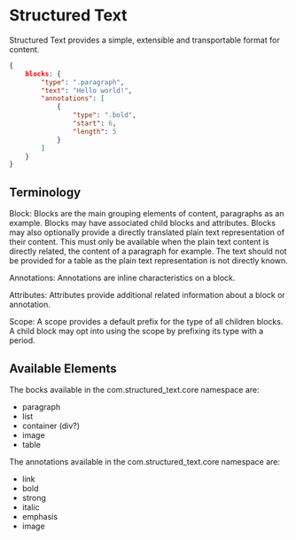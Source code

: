# Structured Text

Structured Text provides a simple, extensible and transportable format for content.

```json
{
	blocks: {
		"type": ".paragraph",
		"text": "Hello world!",
		"annotations": [
			{
				"type": ".bold",
				"start": 6,
				"length": 5
			}
		]
	}
}
```

## Terminology

Block: Blocks are the main grouping elements of content, paragraphs as an example. Blocks may have associated child blocks and attributes. Blocks may also optionally provide a directly translated plain text representation of their content. This must only be available when the plain text content is directly related, the content of a paragraph for example. The text should not be provided for a table as the plain text representation is not directly known.

Annotations: Annotations are inline characteristics on a block.

Attributes: Attributes provide additional related information about a block or annotation.

Scope: A scope provides a default prefix for the type of all children blocks. A child block may opt into using the scope by prefixing its type with a period.

## Available Elements

The bocks available in the com.structured_text.core namespace are:

- paragraph
- list
- container (div?)
- image
- table

The annotations available in the com.structured_text.core namespace are:

- link
- bold
- strong
- italic
- emphasis
- image
